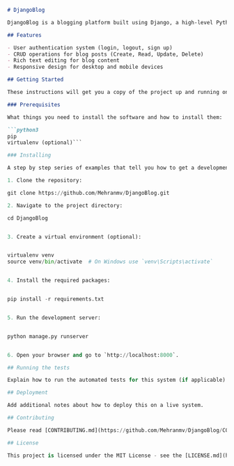 
```markdown
# DjangoBlog

DjangoBlog is a blogging platform built using Django, a high-level Python web framework. This project is designed to provide a simple yet functional blogging platform where users can create, edit, and manage their blog posts with ease.

## Features

- User authentication system (login, logout, sign up)
- CRUD operations for blog posts (Create, Read, Update, Delete)
- Rich text editing for blog content
- Responsive design for desktop and mobile devices

## Getting Started

These instructions will get you a copy of the project up and running on your local machine for development and testing purposes.

### Prerequisites

What things you need to install the software and how to install them:

```python3
pip
virtualenv (optional)```

### Installing

A step by step series of examples that tell you how to get a development environment running:

1. Clone the repository:

git clone https://github.com/Mehranmv/DjangoBlog.git

2. Navigate to the project directory:

cd DjangoBlog


3. Create a virtual environment (optional):


virtualenv venv
source venv/bin/activate  # On Windows use `venv\Scripts\activate`


4. Install the required packages:


pip install -r requirements.txt


5. Run the development server:


python manage.py runserver


6. Open your browser and go to `http://localhost:8000`.

## Running the tests

Explain how to run the automated tests for this system (if applicable).

## Deployment

Add additional notes about how to deploy this on a live system.

## Contributing

Please read [CONTRIBUTING.md](https://github.com/Mehranmv/DjangoBlog/CONTRIBUTING.md) for details on our code of conduct, and the process for submitting pull requests to us.

## License

This project is licensed under the MIT License - see the [LICENSE.md](https://github.com/Mehranmv/DjangoBlog/LICENSE.md) file for details.
```

